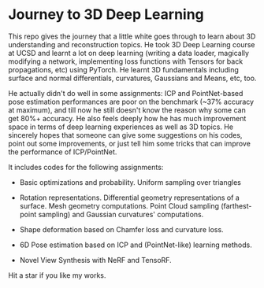 # Journey to 3D Deep Learning

This repo gives the journey that a little white goes through to learn about 3D understanding and reconstruction topics. He took 3D Deep Learning course at UCSD and learnt a lot on deep learning (writing a data loader, magically modifying a network, implementing loss functions with Tensors for back propagations, etc) using PyTorch. He learnt 3D fundamentals including surface and normal differentials, curvatures, Gaussians and Means, etc, too. 


He actually didn't do well in some assignments: ICP and PointNet-based pose estimation performances are poor on the benchmark (~37% accuracy at maximum), and till now he still doesn't know the reason why some can get 80%+ accuracy. He also feels deeply how he has much improvement space in terms of deep learning experiences as well as 3D topics. He sincerely hopes that someone can give some suggestions on his codes, point out some improvements, or just tell him some tricks that can improve the performance of ICP/PointNet.


It includes codes for the following assignments:

* Basic optimizations and probability. Uniform sampling over triangles

* Rotation representations. Differential geometry representations of a surface. Mesh geometry computations. Point Cloud sampling (farthest-point sampling) and Gaussian curvatures' computations.

* Shape deformation based on Chamfer loss and curvature loss.

* 6D Pose estimation based on ICP and (PointNet-like) learning methods.

* Novel View Synthesis with NeRF and TensoRF.

Hit a star if you like my works.
